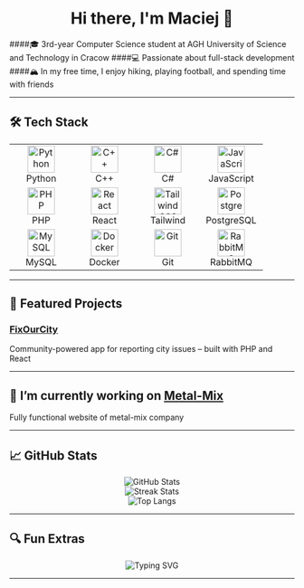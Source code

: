 <h1 align="center">Hi there, I'm Maciej 👋</h1>

<p>
####🎓 3rd-year Computer Science student at AGH University of Science and Technology in Cracow  
####💻 Passionate about full-stack development  
####🏔️ In my free time, I enjoy hiking, playing football, and spending time with friends
</p>

---

## 🛠️ Tech Stack

<table>
  <tr>
    <td align="center" width="96">
      <img src="https://cdn.jsdelivr.net/gh/devicons/devicon/icons/python/python-original.svg" width="48" height="48" alt="Python" />
      <br/>Python
    </td>
    <td align="center" width="96">
      <img src="https://cdn.jsdelivr.net/gh/devicons/devicon/icons/cplusplus/cplusplus-original.svg" width="48" height="48" alt="C++" />
      <br/>C++
    </td>
    <td align="center" width="96">
      <img src="https://cdn.jsdelivr.net/gh/devicons/devicon/icons/csharp/csharp-original.svg" width="48" height="48" alt="C#" />
      <br/>C#
    </td>
    <td align="center" width="96">
      <img src="https://cdn.jsdelivr.net/gh/devicons/devicon/icons/javascript/javascript-original.svg" width="48" height="48" alt="JavaScript" />
      <br/>JavaScript
    </td>
  </tr>
  <tr>
    <td align="center" width="96">
      <img src="https://cdn.jsdelivr.net/gh/devicons/devicon/icons/php/php-original.svg" width="48" height="48" alt="PHP" />
      <br/>PHP
    </td>
    <td align="center" width="96">
      <img src="https://cdn.jsdelivr.net/gh/devicons/devicon/icons/react/react-original.svg" width="48" height="48" alt="React" />
      <br/>React
    </td>
    <td align="center" width="96">
      <img src="https://cdn.jsdelivr.net/gh/devicons/devicon/icons/tailwindcss/tailwindcss-plain.svg" width="48" height="48" alt="TailwindCSS" />
      <br/>Tailwind
    </td>
    <td align="center" width="96">
      <img src="https://cdn.jsdelivr.net/gh/devicons/devicon/icons/postgresql/postgresql-original.svg" width="48" height="48" alt="Postgres" />
      <br/>PostgreSQL
    </td>
  </tr>
  <tr>
    <td align="center" width="96">
      <img src="https://cdn.jsdelivr.net/gh/devicons/devicon/icons/mysql/mysql-original.svg" width="48" height="48" alt="MySQL" />
      <br/>MySQL
    </td>
    <td align="center" width="96">
      <img src="https://cdn.jsdelivr.net/gh/devicons/devicon/icons/docker/docker-original.svg" width="48" height="48" alt="Docker" />
      <br/>Docker
    </td>
    <td align="center" width="96">
      <img src="https://cdn.jsdelivr.net/gh/devicons/devicon/icons/git/git-original.svg" width="48" height="48" alt="Git" />
      <br/>Git
    </td>
    <td align="center" width="96">
      <img src="https://www.svgrepo.com/show/353860/rabbitmq.svg" width="48" height="48" alt="RabbitMQ" />
      <br/>RabbitMQ
    </td>
  </tr>
</table>

---

## 🌟 Featured Projects

### [FixOurCity](https://github.com/MaciejMalina/FixOurCity)
Community-powered app for reporting city issues – built with PHP and React

---

## 🔭 I’m currently working on [Metal-Mix](https://github.com/MaciejMalina/Metal-Mix)
Fully functional website of metal-mix company

---

## 📈 GitHub Stats

<p align="center">
  <img src="https://github-readme-stats.vercel.app/api?username=MaciejMalina&show_icons=true&theme=radical" alt="GitHub Stats" />
  <br>
  <img src="https://github-readme-streak-stats.herokuapp.com/?user=MaciejMalina&theme=radical" alt="Streak Stats" />
  <br>
  <img src="https://github-readme-stats.vercel.app/api/top-langs/?username=MaciejMalina&layout=compact&theme=radical" alt="Top Langs" />
</p>

---

## 🔍 Fun Extras

<p align="center">
  <img src="https://readme-typing-svg.demolab.com?font=Fira+Code&duration=2000&pause=1000&color=F7971E&center=true&width=435&lines=Full-stack+developer+in+training;Hiker+%7C+Football+fan+%7C+Code+lover;Currently+building+real-world+projects!" alt="Typing SVG" />
</p>

---

